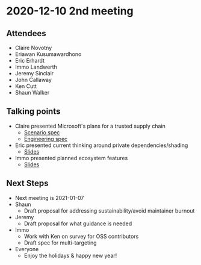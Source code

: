 # 2020-12-10 2nd meeting

## Attendees

* Claire Novotny
* Eriawan Kusumawardhono
* Eric Erhardt
* Immo Landwerth
* Jeremy Sinclair
* John Callaway
* Ken Cutt
* Shaun Walker

## Talking points

* Claire presented Microsoft's plans for a trusted supply chain
    - [Scenario spec](https://github.com/dotnet/designs/pull/171)
    - [Engineering spec](https://github.com/dotnet/roslyn/pull/49886)
* Eric presented current thinking around private dependencies/shading
    - [Slides](../docs/private-dependencies.pptx)
* Immo presented planned ecosystem features
    - [Slides](../docs/net6.0-ecosystem-features.pptx)

## Next Steps

* Next meeting is 2021-01-07
* Shaun
    - Draft proposal for addressing sustainability/avoid maintainer burnout
* Jeremy
    - Draft proposal for what guidance is needed
* Immo
    - Work with Ken on survey for OSS contributors
    - Draft spec for multi-targeting
* Everyone
    - Enjoy the holidays & happy new year!
